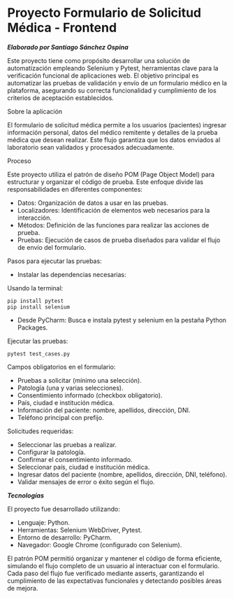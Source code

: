 # Proyecto Formulario de Solicitud Médica - Frontend

***Elaborado por Santiago Sánchez Ospina***

Este proyecto tiene como propósito desarrollar una solución de automatización empleando Selenium y Pytest, herramientas clave para la verificación funcional de aplicaciones web. El objetivo principal es automatizar las pruebas de validación y envío de un formulario médico en la plataforma, asegurando su correcta funcionalidad y cumplimiento de los criterios de aceptación establecidos.

Sobre la aplicación

El formulario de solicitud médica permite a los usuarios (pacientes) ingresar información personal, datos del médico remitente y detalles de la prueba médica que desean realizar. Este flujo garantiza que los datos enviados al laboratorio sean validados y procesados adecuadamente.

Proceso

Este proyecto utiliza el patrón de diseño POM (Page Object Model) para estructurar y organizar el código de prueba. Este enfoque divide las responsabilidades en diferentes componentes:

- Datos: Organización de datos a usar en las pruebas.
- Localizadores: Identificación de elementos web necesarios para la interacción.
- Métodos: Definición de las funciones para realizar las acciones de prueba.
- Pruebas: Ejecución de casos de prueba diseñados para validar el flujo de envío del formulario.

Pasos para ejecutar las pruebas:

- Instalar las dependencias necesarias:

Usando la terminal:

    pip install pytest
    pip install selenium

- Desde PyCharm: Busca e instala pytest y selenium en la pestaña Python Packages.


Ejecutar las pruebas:

    pytest test_cases.py

Campos obligatorios en el formulario:

- Pruebas a solicitar (mínimo una selección).
- Patología (una y varias selecciones).
- Consentimiento informado (checkbox obligatorio).
- País, ciudad e institución médica.
- Información del paciente: nombre, apellidos, dirección, DNI.
- Teléfono principal con prefijo.

Solicitudes requeridas:

- Seleccionar las pruebas a realizar.
- Configurar la patología.
- Confirmar el consentimiento informado.
- Seleccionar país, ciudad e institución médica.
- Ingresar datos del paciente (nombre, apellidos, dirección, DNI, teléfono).
- Validar mensajes de error o éxito según el flujo.

***Tecnologías***

El proyecto fue desarrollado utilizando:

- Lenguaje: Python.
- Herramientas: Selenium WebDriver, Pytest.
- Entorno de desarrollo: PyCharm.
- Navegador: Google Chrome (configurado con Selenium).

El patrón POM permitió organizar y mantener el código de forma eficiente, simulando el flujo completo de un usuario al interactuar con el formulario. Cada paso del flujo fue verificado mediante asserts, garantizando el cumplimiento de las expectativas funcionales y detectando posibles áreas de mejora.